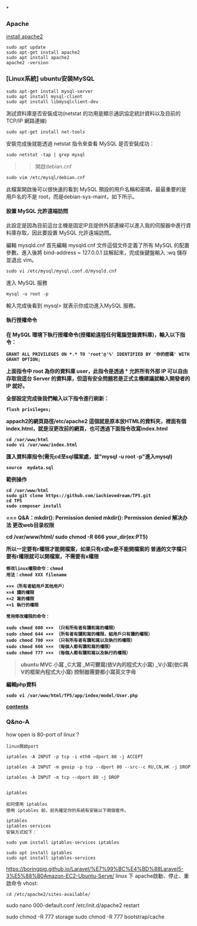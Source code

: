 <a id="Apache">*</a>
### Apache
<a href="https://vitux.com/how-to-install-and-configure-apache-web-server-on-ubuntu/">install apache2</a><br>
~~~
sudo apt update
sudo apt-get install apache2
sudo apt install apache2
apache2 -version
~~~

### [Linux系統] ubuntu安装MySQL
~~~
sudo apt-get install mysql-server
sudo apt install mysql-client
sudo apt install libmysqlclient-dev
~~~
測試資料庫是否安裝成功(netstat 的功用是顯示通訊協定統計資料以及目前的TCP/IP 網路連線)
~~~
sudo apt-get install net-tools
~~~

安裝完成後就能透過 netstat 指令來查看 MySQL 是否安裝成功：
~~~
sudo netstat -tap | grep mysql
~~~

>>開啟debian.cnf
~~~
sudo vim /etc/mysql/debian.cnf
~~~
此檔案開啟後可以很快速的看到 MySQL 預設的用戶名稱和密碼，最最重要的是用戶名的不是 root，而是debian-sys-maint，如下所示。

<h4>設置 MySQL 允許遠端訪問</h4>
此設定是因為目前這台主機是固定IP且提供外部連線可以進入我的伺服器中進行資料庫存取，因此要設置 MySQL 允許遠端訪問。

編輯 mysqld.cnf
首先編輯 mysqld.cnf 文件這個文件定義了所有 MySQL 的配置參數。進入後將 bind-address = 127.0.0.1  註解起來，完成後鍵盤輸入 :wq 儲存並退出 vim。
~~~
sudo vi /etc/mysql/mysql.conf.d/mysqld.cnf
~~~
進入 MySQL 服務
~~~
mysql -u root -p
~~~
輸入完成後看到 mysql> 就表示你成功進入MySQL 服務。

<h4>執行授權命令<h4>
在 MySQL 環境下執行授權命令(授權給遠程任何電腦登錄資料庫)，輸入以下指令：

~~~
GRANT ALL PRIVILEGES ON *.* TO 'root'@'%' IDENTIFIED BY '你的密碼' WITH GRANT OPTION;
~~~
上面指令中 root 為你的資料庫 user，此指令是透過 * 允許所有外部 IP 可以自由存取我這台 Server 的資料庫，但這有安全問題若是正式主機建議就輸入開發者的 IP 就好。

全部設定完成後我們輸入以下指令進行刷新：
~~~
flush privileges;  
~~~
appach2的網頁路徑/etc/apache2
這個就是原本放HTML的資料夾，裡面有個index.html，就是沒更改前的網頁，也可透過下面指令改寫index.html
~~~
cd /var/www/html
sudo vi /var/www/index.html
~~~

匯入資料庫指令(需先cd至sql檔案處，並"mysql -u root -p"進入mysql)
~~~
source  mydata.sql
~~~
範例操作
~~~
cd /var/www/html
sudo git clone https://github.com/iachievedream/TP5.git
cd TP5
sudo composer install 

~~~
===
Q&A：mkdir(): Permission denied
mkdir(): Permission denied 解决办法
更改web目录权限

cd /var/www/html/
sudo chmod -R 666 your_dir(ex:PT5)

所以一定要有r權限才能開檔案，如果只有x或w是不能開檔案的
普通的文字檔只要有r權限就可以開檔案，不需要有x權限

~~~
修改linux權限命令：chmod
用法：chmod XXX filename

×××（所有者組用戶其他用戶）
×=4 讀的權限
×=2 寫的權限
×=1 執行的權限

常用修改權限的命令：

sudo chmod 600 ××× （只有所有者有讀和寫的權限）
sudo chmod 644 ××× （所有者有讀和寫的權限，組用戶只有讀的權限）
sudo chmod 700 ××× （只有所有者有讀和寫以及執行的權限）
sudo chmod 666 ××× （每個人都有讀和寫的權限）
sudo chmod 777 ××× （每個人都有讀和寫以及執行的權限）
~~~

>ubuntu MVC
小寫
_C大寫
_M可變寫(依V內的程式大小寫)
_V小寫(依C與V的框架內程式大小寫)
> 控制器需要都小寫英文字母

編輯php資料
~~~
sudo vi /var/www/html/TP5/app/index/model/User.php
~~~

<a href="https://github.com/iachievedream/notebook/tree/master/linux">contents</a>
<br>
### Q&no-A
how open is 80-port of linux ?
~~~
linux開啟port

iptables -A INPUT -p tcp -i eth0 –dport 80 -j ACCEPT

iptables -A INPUT -m geoip -p tcp --dport 80 --src--c RU,CN,HK -j DROP

iptables -A INPUT -m tcp --dport 80 -j DROP


iptables 

如何使用 iptables
使用 iptables 前，前先確定你的系統有安裝以下兩個套件。

iptables
iptables-services
安裝方式如下：

sudo yum install iptables-services iptables

sudo apt install iptables
sudo apt install iptables-services
~~~

https://boringpig.github.io/Laravel/%E7%99%BC%E4%BD%88Laravel5-3%E5%88%B0Amazon-EC2-Ubuntu-Serve/
linux 下 apache啟動、停止、重啟命令
vhost:
~~~
cd /etc/apache2/sites-available/
~~~
sudo nano 000-default.conf 
/etc/init.d/apache2 restart


sudo chmod -R 777 storage
sudo chmod -R 777 bootstrap/cache


